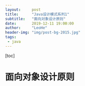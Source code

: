 ```yaml
---
layout:     post
title:      "Java设计模式系列1"
subtitle:   "面向对象设计原则"
date:       2019-12-11 19:00:00
author:     "LeoHe"
header-img: "img/post-bg-2015.jpg"
tags:
 - java
---
```


[toc]

# 面向对象设计原则

